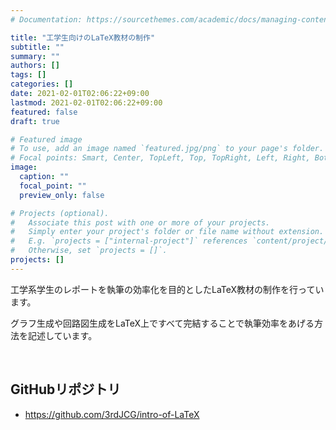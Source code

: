 ```yaml
---
# Documentation: https://sourcethemes.com/academic/docs/managing-content/

title: "工学生向けのLaTeX教材の制作"
subtitle: ""
summary: ""
authors: []
tags: []
categories: []
date: 2021-02-01T02:06:22+09:00
lastmod: 2021-02-01T02:06:22+09:00
featured: false
draft: true

# Featured image
# To use, add an image named `featured.jpg/png` to your page's folder.
# Focal points: Smart, Center, TopLeft, Top, TopRight, Left, Right, BottomLeft, Bottom, BottomRight.
image:
  caption: ""
  focal_point: ""
  preview_only: false

# Projects (optional).
#   Associate this post with one or more of your projects.
#   Simply enter your project's folder or file name without extension.
#   E.g. `projects = ["internal-project"]` references `content/project/deep-learning/index.md`.
#   Otherwise, set `projects = []`.
projects: []
---
```


工学系学生のレポートを執筆の効率化を目的としたLaTeX教材の制作を行っています。

グラフ生成や回路図生成をLaTeX上ですべて完結することで執筆効率をあげる方法を記述しています。

<br>

## GitHubリポジトリ
- https://github.com/3rdJCG/intro-of-LaTeX

<br>

